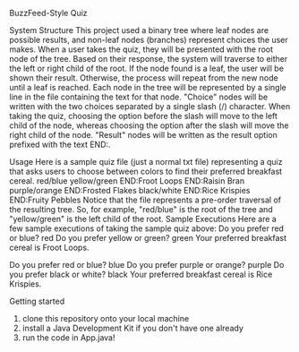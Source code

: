 BuzzFeed-Style Quiz

System Structure
This project used a binary tree where leaf nodes are possible results, and non-leaf nodes (branches) represent choices the user makes.
When a user takes the quiz, they will be presented with the root node of the tree. Based on their response, the system will traverse to either the left or right child of the root. If the node found is a leaf, the user will be shown their result. Otherwise, the process will repeat from the new node until a leaf is reached.
Each node in the tree will be represented by a single line in the file containing the text for that node.
"Choice" nodes will be written with the two choices separated by a single slash (/) character. When taking the quiz, choosing the option before the slash will move to the left child of the node, whereas choosing the option after the slash will move the right child of the node.
"Result" nodes will be written as the result option prefixed with the text END:.

Usage
Here is a sample quiz file (just a normal txt file) representing a quiz that asks users to choose between colors to find their preferred breakfast cereal.
red/blue
yellow/green
END:Froot Loops
END:Raisin Bran
purple/orange
END:Frosted Flakes
black/white
END:Rice Krispies
END:Fruity Pebbles
Notice that the file represents a pre-order traversal of the resulting tree. So, for example, "red/blue" is the root of the tree and "yellow/green" is the left child of the root.
Sample Executions
Here are a few sample executions of taking the sample quiz above:
Do you prefer red or blue? red
Do you prefer yellow or green? green
Your preferred breakfast cereal is Froot Loops.

Do you prefer red or blue? blue
Do you prefer purple or orange? purple
Do you prefer black or white? black
Your preferred breakfast cereal is Rice Krispies.

Getting started
1. clone this repository onto your local machine
2. install a Java Development Kit if you don't have one already
3. run the code in App.java!
